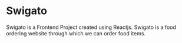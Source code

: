 # Swigato
Swigato is a Frontend Project created using Reactjs. Swigato is a food ordering website through which we can order food items.